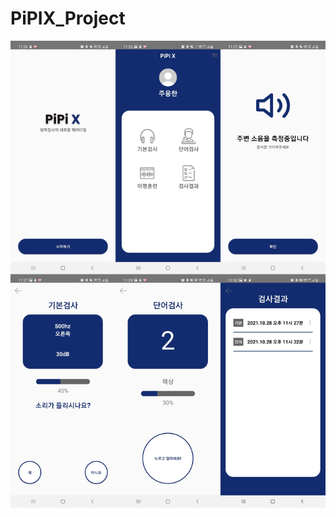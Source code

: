 # PiPIX_Project

![alt text](https://github.com/yonghanJu/PiPIX_Project/blob/main/img/img.jpg?raw=true)
